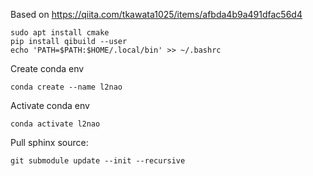 Based on https://qiita.com/tkawata1025/items/afbda4b9a491dfac56d4

```
sudo apt install cmake
pip install qibuild --user
echo 'PATH=$PATH:$HOME/.local/bin' >> ~/.bashrc
```

Create conda env

```
conda create --name l2nao
```

Activate conda env 

```
conda activate l2nao
```

Pull sphinx source:
```
git submodule update --init --recursive
```
